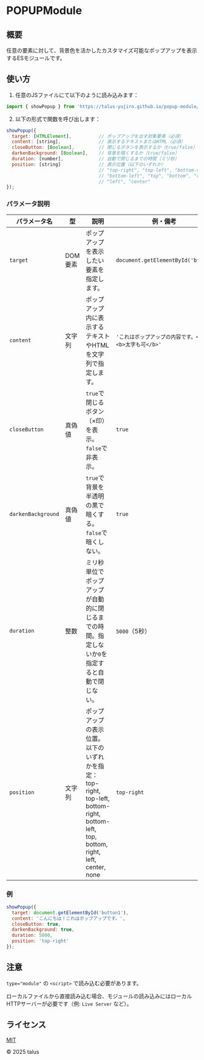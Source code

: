 # POPUPModule

## 概要

任意の要素に対して、背景色を活かしたカスタマイズ可能なポップアップを表示するESモジュールです。

## 使い方

1. 任意のJSファイルにて以下のように読み込みます：

```javascript
import { showPopup } from 'https://talus-yujiro.github.io/popup-module/popupModule.js';
```

2. 以下の形式で関数を呼び出します：

```javascript
showPopup({
  target: [HTMLElement],          // ポップアップを出す対象要素（必須）
  content: [string],              // 表示するテキストまたはHTML（必須）
  closeButton: [Boolean],         // 閉じるボタンを表示するか（true/false）
  darkenBackground: [Boolean],    // 背景を暗くするか（true/false）
  duration: [number],             // 自動で閉じるまでの時間（ミリ秒）
  position: [string]              // 表示位置（以下のいずれか）
                                  // "top-right", "top-left", "bottom-right",
                                  // "bottom-left", "top", "bottom", "right",
                                  // "left", "center"
});
```

### パラメータ説明

| パラメータ名       | 型       | 説明                                                                                          | 例・備考                                            |
|--------------------|----------|-----------------------------------------------------------------------------------------------|-----------------------------------------------------|
| `target`           | DOM要素  | ポップアップを表示したい要素を指定します。                                                    | `document.getElementById('btn1')`                   |
| `content`          | 文字列   | ポップアップ内に表示するテキストやHTMLを文字列で指定します。                                  | `'これはポップアップの内容です。<br><b>太字も可</b>'` |
| `closeButton`      | 真偽値   | `true`で閉じるボタン（×印）を表示。`false`で非表示。                                        | `true`                                              |
| `darkenBackground` | 真偽値   | `true`で背景を半透明の黒で暗くする。`false`で暗くしない。                                    | `true`                                              |
| `duration`         | 整数     | ミリ秒単位でポップアップが自動的に閉じるまでの時間。指定しないか`0`を指定すると自動で閉じない。          | `5000`（5秒）                                       |
| `position`         | 文字列   | ポップアップの表示位置。以下のいずれかを指定：<br>top-right, top-left, bottom-right, bottom-left,<br>top, bottom, right, left, center, none | `top-right`                                         |

### 例
```javascript
showPopup({
  target: document.getElementById('button1'),
  content: 'こんにちは！これはポップアップです。',
  closeButton: true,
  darkenBackground: true,
  duration: 5000,
  position: 'top-right'
});
```

## 注意
`type="module"` の `<script>` で読み込む必要があります。

ローカルファイルから直接読み込む場合、モジュールの読み込みにはローカルHTTPサーバーが必要です（例: `Live Server` など）。

## ライセンス
[MIT](./LICENSE)

&copy; 2025 talus
